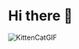 # Hi there 👋

<!--
![CatTypingGIF](https://github.com/darth-mnv/darth-mnv/assets/18483618/8b71849c-5c91-4327-b9e0-bc9dc7433920)
![DogFunnyGIF](https://github.com/darth-mnv/darth-mnv/assets/18483618/3ac4bc17-5897-4dc5-9520-e4668fc5fe35)
-->

![KittenCatGIF](https://github.com/darth-mnv/darth-mnv/assets/18483618/115903c7-8f0c-4aca-8919-4db2322818e9)


<!--
![achievements](https://github.com/Manav-SM/Metrics/blob/master/achievements.svg)
![habit](https://github.com/Manav-SM/Metrics/blob/master/habit.svg)
![language](https://github.com/Manav-SM/Metrics/blob/master/languages.svg)
![website](https://github.com/Manav-SM/Metrics/blob/master/website.svg)
-->

<!--
<img src="github-metrics.svg"  alt="metric svg" class="center"/>
<img src="habit.svg"  alt="habit svg" class="center"/>
<img src="calender.svg"  alt="calender svg" class="center"/>
<img src="languages.svg"  alt="languages svg" class="center"/>
<img src="metrics.plugin.activity.svg"  alt="metrics svg" class="center"/>
<img src="stars.svg"  alt="stars svg" class="center"/>
<img src="website.svg"  alt="website svg" class="center"/>
<img src="achievements.svg"  alt="achievements svg" class="center"/>
-->

<!--
**Manav-SM/Manav-SM** is a ✨ _special_ ✨ repository because its `README.md` (this file) appears on your GitHub profile.

Here are some ideas to get you started:

- 🔭 I’m currently working on ...
- 🌱 I’m currently learning ...
- 👯 I’m looking to collaborate on ...
- 🤔 I’m looking for help with ...
- 💬 Ask me about ...
- 📫 How to reach me: ...
- 😄 Pronouns: ...
- ⚡ Fun fact: ...
-->
